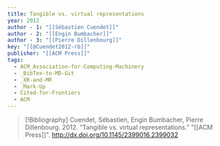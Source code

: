 ```yaml
---
title: Tangible vs. virtual representations
year: 2012
author - 1: "[[Sébastien Cuendet]]"
author - 2: "[[Engin Bumbacher]]"
author - 3: "[[Pierre Dillenbourg]]"
key: "[[@Cuendet2012-rb]]"
publisher: "[[ACM Press]]"
tags:
  - ACM_Association-for-Computing-Machinery
  - _BibTex-to-MD-Git
  - _XR-and-MR
  - _Mark-Up
  - Cited-for-Frontiers
  - ACM
---
```


> [!Bibliography]
> Cuendet, Sébastien, Engin Bumbacher, Pierre Dillenbourg. 2012. “Tangible vs. virtual representations.” "[[ACM Press]]". http://dx.doi.org/10.1145/2399016.2399032